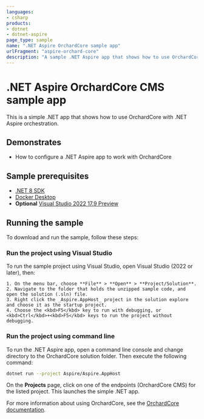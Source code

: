 ```yaml
---
languages:
- csharp
products:
- dotnet
- dotnet-aspire
page_type: sample
name: ".NET Aspire OrchardCore sample app"
urlFragment: "aspire-orchard-core"
description: "A sample .NET Aspire app that shows how to use OrchardCore"
---
```


# .NET Aspire OrchardCore CMS sample app

This is a simple .NET app that shows how to use OrchardCore with .NET Aspire orchestration.

## Demonstrates

- How to configure a .NET Aspire app to work with OrchardCore

## Sample prerequisites

- [.NET 8 SDK](https://dotnet.microsoft.com/download/dotnet/8.0)
- [Docker Desktop](https://www.docker.com/products/docker-desktop/)
- **Optional** [Visual Studio 2022 17.9 Preview](https://visualstudio.microsoft.com/vs/preview/)


## Running the sample

To download and run the sample, follow these steps:

### Run the project using Visual Studio

To run the sample project using Visual Studio, open Visual Studio (2022 or later), then:

    1. On the menu bar, choose **File** > **Open** > **Project/Solution**.
    2. Navigate to the folder that holds the unzipped sample code, and open the solution (.sln) file.
    3. Right click the _Aspire.AppHost_ project in the solution explore and choose it as the startup project.
    4. Choose the <kbd>F5</kbd> key to run with debugging, or <kbd>Ctrl</kbd>+<kbd>F5</kbd> keys to run the project without debugging.

### Run the project using command line

To run the .NET Aspire app, open a command line console and change directory to the OrchardCore solution folder. Then execute the following command:

``` bash
dotnet run --project Aspire/Aspire.AppHost
```

On the **Projects** page, click on one of the endpoints (OrchardCore CMS) for the listed project. This launches the simple .NET app.

For more information about using OrchardCore, see the [OrchardCore documentation](https://docs.orchardcore.net/en/latest/).
